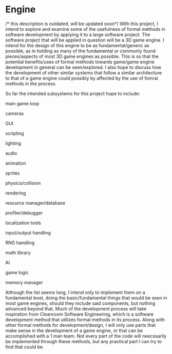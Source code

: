 # Engine

/* this description is outdated, will be updated soon*/
With this project, I intend to explore and examine some of the usefulness of formal methods in software development by applying it to a large software project. The software project that will be applied in question will be a 3D game engine. I intend for the design of this engine to be as fundamental/generic as possible, as in holding as many of the fundamental or commonly found pieces/aspects of most 3D game engines as possible. This is so that the potential benefits/uses of formal methods towards game/game engine development in general can be seen/explored. I also hope to discuss how the development of other similar systems that follow a similar architecture to that of a game engine could possibly by affected by the use of fomral methods in the process. 

So far the intended subsystems for this project hope to include:

main game loop

cameras

GUI

scripting

lighting

audio

animation

sprites

physics/collision

rendering

resource manager/database

profiler/debugger

localization tools

input/output handling

RNG handling

math library

AI

game logic

memory manager

Although the list seems long, I intend only to implement them on a fundamental level, doing the basic/fundamental things that would be seen in most game engines, should they include said components, but nothing advanced beyond that. Much of the development process will take inspiration from Cleanroom Software Engineering, which is a software development method that utilizes formal methods in its process. Along with other formal methods for development/design, I will only use parts that make sense in the development of a game engine, or that can be accomplished with a 1 man team. Not every part of the code will neecssarily be implemented through these methods, but any practical part I can try to find that could be.
